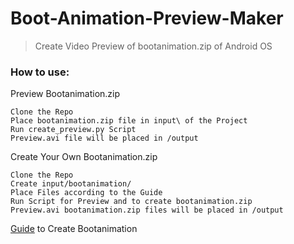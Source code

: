 # Boot-Animation-Preview-Maker
> Create Video Preview of bootanimation.zip of Android OS

### How to use:

Preview Bootanimation.zip

```
Clone the Repo
Place bootanimation.zip file in input\ of the Project
Run create_preview.py Script
Preview.avi file will be placed in /output
```

Create Your Own Bootanimation.zip

```
Clone the Repo
Create input/bootanimation/
Place Files according to the Guide
Run Script for Preview and to create bootanimation.zip
Preview.avi bootanimation.zip files will be placed in /output
```
[Guide](https://android.googlesource.com/platform/frameworks/base/+/master/cmds/bootanimation/FORMAT.md) to Create Bootanimation
